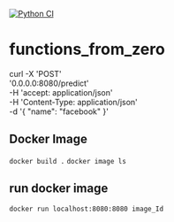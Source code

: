 [![Python CI](https://github.com/AbhilashPoshanagari/functions_from_zero/actions/workflows/main.yml/badge.svg)](https://github.com/AbhilashPoshanagari/functions_from_zero/actions/workflows/main.yml)

# functions_from_zero
curl -X 'POST' \
  '0.0.0.0:8080/predict' \
  -H 'accept: application/json' \
  -H 'Content-Type: application/json' \
  -d '{
  "name": "facebook"
}'
## Docker Image
`docker build .`
`docker image ls`

## run docker image
`docker run localhost:8080:8080 image_Id`